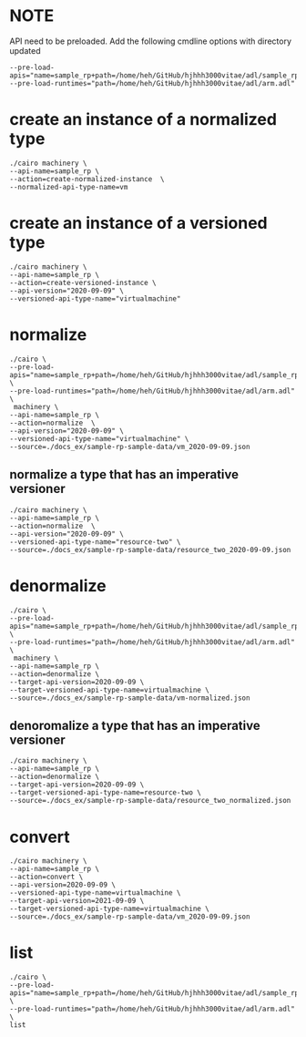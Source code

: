 # NOTE

API need to be preloaded. Add the following cmdline options with directory updated
```
--pre-load-apis="name=sample_rp+path=/home/heh/GitHub/hjhhh3000vitae/adl/sample_rp"
--pre-load-runtimes="path=/home/heh/GitHub/hjhhh3000vitae/adl/arm.adl" 
```

# create an instance of a normalized type

```
./cairo machinery \
--api-name=sample_rp \
--action=create-normalized-instance  \
--normalized-api-type-name=vm
```

# create an instance of a versioned type

```
./cairo machinery \
--api-name=sample_rp \
--action=create-versioned-instance \
--api-version="2020-09-09" \
--versioned-api-type-name="virtualmachine"
```


# normalize

```
./cairo \
--pre-load-apis="name=sample_rp+path=/home/heh/GitHub/hjhhh3000vitae/adl/sample_rp" \
--pre-load-runtimes="path=/home/heh/GitHub/hjhhh3000vitae/adl/arm.adl" \
 machinery \
--api-name=sample_rp \
--action=normalize  \
--api-version="2020-09-09" \
--versioned-api-type-name="virtualmachine" \
--source=./docs_ex/sample-rp-sample-data/vm_2020-09-09.json
```

## normalize a type that has an imperative versioner
```
./cairo machinery \
--api-name=sample_rp \
--action=normalize  \
--api-version="2020-09-09" \
--versioned-api-type-name="resource-two" \
--source=./docs_ex/sample-rp-sample-data/resource_two_2020-09-09.json
```


# denormalize

```
./cairo \
--pre-load-apis="name=sample_rp+path=/home/heh/GitHub/hjhhh3000vitae/adl/sample_rp" \
--pre-load-runtimes="path=/home/heh/GitHub/hjhhh3000vitae/adl/arm.adl" \
 machinery \
--api-name=sample_rp \
--action=denormalize \
--target-api-version=2020-09-09 \
--target-versioned-api-type-name=virtualmachine \
--source=./docs_ex/sample-rp-sample-data/vm-normalized.json
```

## denoromalize a type that has an imperative versioner
```
./cairo machinery \
--api-name=sample_rp \
--action=denormalize \
--target-api-version=2020-09-09 \
--target-versioned-api-type-name=resource-two \
--source=./docs_ex/sample-rp-sample-data/resource_two_normalized.json
```

# convert

```
./cairo machinery \
--api-name=sample_rp \
--action=convert \
--api-version=2020-09-09 \
--versioned-api-type-name=virtualmachine \
--target-api-version=2021-09-09 \
--target-versioned-api-type-name=virtualmachine \
--source=./docs_ex/sample-rp-sample-data/vm_2020-09-09.json
```

# list

```
./cairo \
--pre-load-apis="name=sample_rp+path=/home/heh/GitHub/hjhhh3000vitae/adl/sample_rp" \
--pre-load-runtimes="path=/home/heh/GitHub/hjhhh3000vitae/adl/arm.adl" \
list
 ```